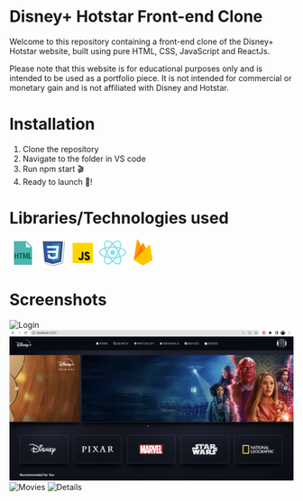 # Disney+ Hotstar Front-end Clone

Welcome to this repository containing a front-end clone of the Disney+ Hotstar website, built using pure HTML, CSS, JavaScript and ReactJs.

Please note that this website is for educational purposes only and is intended to be used as a portfolio piece. It is not intended for commercial or monetary gain and is not affiliated with Disney and Hotstar.

# Installation

1. Clone the repository
2. Navigate to the folder in VS code 
3. Run npm start 🎬
4. Ready to launch 🚀!

# Libraries/Technologies used

![Html](./html.gif)
<img src="./css.png" alt="CSS" width="50" height="50">
![Js](./js.gif)
<img src="./react.png" alt="React" width="50" height="50">
<img src="./firebase.png" alt="Firebase" width="50" height="50">

# Screenshots

![Login](./Login.png)
![Home](./Home.png)
![Movies](./Movies.png)
![Details](./Details.png)


